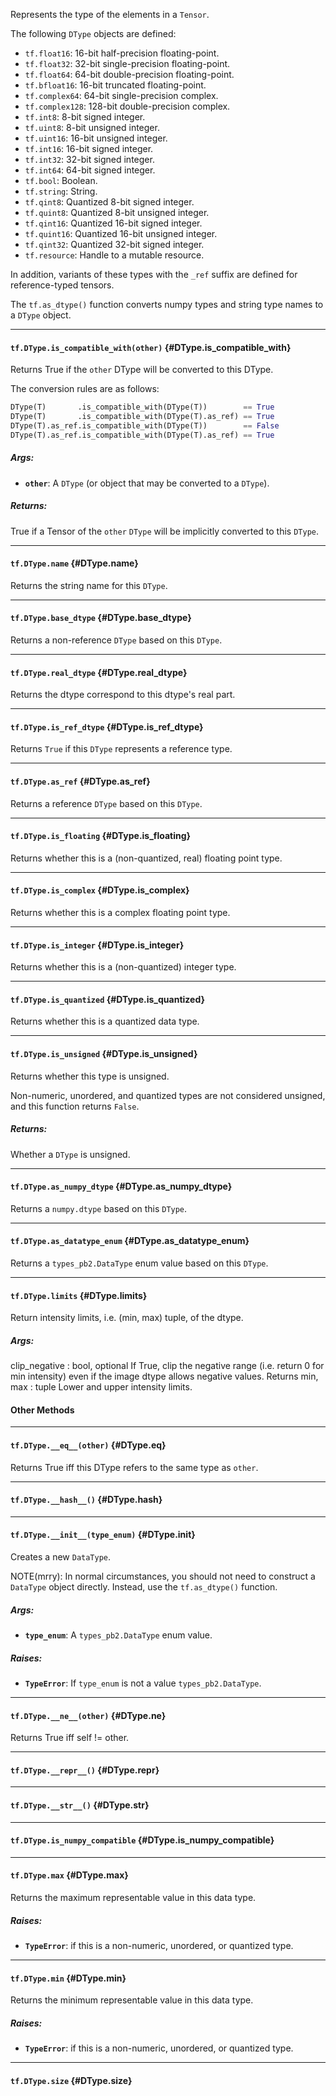 Represents the type of the elements in a `Tensor`.

The following `DType` objects are defined:

* `tf.float16`: 16-bit half-precision floating-point.
* `tf.float32`: 32-bit single-precision floating-point.
* `tf.float64`: 64-bit double-precision floating-point.
* `tf.bfloat16`: 16-bit truncated floating-point.
* `tf.complex64`: 64-bit single-precision complex.
* `tf.complex128`: 128-bit double-precision complex.
* `tf.int8`: 8-bit signed integer.
* `tf.uint8`: 8-bit unsigned integer.
* `tf.uint16`: 16-bit unsigned integer.
* `tf.int16`: 16-bit signed integer.
* `tf.int32`: 32-bit signed integer.
* `tf.int64`: 64-bit signed integer.
* `tf.bool`: Boolean.
* `tf.string`: String.
* `tf.qint8`: Quantized 8-bit signed integer.
* `tf.quint8`: Quantized 8-bit unsigned integer.
* `tf.qint16`: Quantized 16-bit signed integer.
* `tf.quint16`: Quantized 16-bit unsigned integer.
* `tf.qint32`: Quantized 32-bit signed integer.
* `tf.resource`: Handle to a mutable resource.

In addition, variants of these types with the `_ref` suffix are
defined for reference-typed tensors.

The `tf.as_dtype()` function converts numpy types and string type
names to a `DType` object.

- - -

#### `tf.DType.is_compatible_with(other)` {#DType.is_compatible_with}

Returns True if the `other` DType will be converted to this DType.

The conversion rules are as follows:

```python
DType(T)       .is_compatible_with(DType(T))        == True
DType(T)       .is_compatible_with(DType(T).as_ref) == True
DType(T).as_ref.is_compatible_with(DType(T))        == False
DType(T).as_ref.is_compatible_with(DType(T).as_ref) == True
```

##### Args:


*  <b>`other`</b>: A `DType` (or object that may be converted to a `DType`).

##### Returns:

  True if a Tensor of the `other` `DType` will be implicitly converted to
  this `DType`.


- - -

#### `tf.DType.name` {#DType.name}

Returns the string name for this `DType`.


- - -

#### `tf.DType.base_dtype` {#DType.base_dtype}

Returns a non-reference `DType` based on this `DType`.


- - -

#### `tf.DType.real_dtype` {#DType.real_dtype}

Returns the dtype correspond to this dtype's real part.


- - -

#### `tf.DType.is_ref_dtype` {#DType.is_ref_dtype}

Returns `True` if this `DType` represents a reference type.


- - -

#### `tf.DType.as_ref` {#DType.as_ref}

Returns a reference `DType` based on this `DType`.


- - -

#### `tf.DType.is_floating` {#DType.is_floating}

Returns whether this is a (non-quantized, real) floating point type.


- - -

#### `tf.DType.is_complex` {#DType.is_complex}

Returns whether this is a complex floating point type.


- - -

#### `tf.DType.is_integer` {#DType.is_integer}

Returns whether this is a (non-quantized) integer type.


- - -

#### `tf.DType.is_quantized` {#DType.is_quantized}

Returns whether this is a quantized data type.


- - -

#### `tf.DType.is_unsigned` {#DType.is_unsigned}

Returns whether this type is unsigned.

Non-numeric, unordered, and quantized types are not considered unsigned, and
this function returns `False`.

##### Returns:

  Whether a `DType` is unsigned.



- - -

#### `tf.DType.as_numpy_dtype` {#DType.as_numpy_dtype}

Returns a `numpy.dtype` based on this `DType`.


- - -

#### `tf.DType.as_datatype_enum` {#DType.as_datatype_enum}

Returns a `types_pb2.DataType` enum value based on this `DType`.



- - -

#### `tf.DType.limits` {#DType.limits}

Return intensity limits, i.e. (min, max) tuple, of the dtype.

##### Args:

  clip_negative : bool, optional
      If True, clip the negative range (i.e. return 0 for min intensity)
      even if the image dtype allows negative values.
Returns
  min, max : tuple
    Lower and upper intensity limits.



#### Other Methods
- - -

#### `tf.DType.__eq__(other)` {#DType.__eq__}

Returns True iff this DType refers to the same type as `other`.


- - -

#### `tf.DType.__hash__()` {#DType.__hash__}




- - -

#### `tf.DType.__init__(type_enum)` {#DType.__init__}

Creates a new `DataType`.

NOTE(mrry): In normal circumstances, you should not need to
construct a `DataType` object directly. Instead, use the
`tf.as_dtype()` function.

##### Args:


*  <b>`type_enum`</b>: A `types_pb2.DataType` enum value.

##### Raises:


*  <b>`TypeError`</b>: If `type_enum` is not a value `types_pb2.DataType`.


- - -

#### `tf.DType.__ne__(other)` {#DType.__ne__}

Returns True iff self != other.


- - -

#### `tf.DType.__repr__()` {#DType.__repr__}




- - -

#### `tf.DType.__str__()` {#DType.__str__}




- - -

#### `tf.DType.is_numpy_compatible` {#DType.is_numpy_compatible}




- - -

#### `tf.DType.max` {#DType.max}

Returns the maximum representable value in this data type.

##### Raises:


*  <b>`TypeError`</b>: if this is a non-numeric, unordered, or quantized type.


- - -

#### `tf.DType.min` {#DType.min}

Returns the minimum representable value in this data type.

##### Raises:


*  <b>`TypeError`</b>: if this is a non-numeric, unordered, or quantized type.


- - -

#### `tf.DType.size` {#DType.size}




